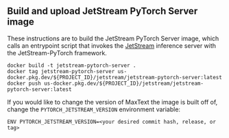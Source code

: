 ## Build and upload JetStream PyTorch Server image

These instructions are to build the JetStream PyTorch Server image, which calls an entrypoint script that invokes the [JetStream](https://github.com/AI-Hypercomputer/JetStream) inference server with the JetStream-PyTorch framework. 

```
docker build -t jetstream-pytorch-server .
docker tag jetstream-pytorch-server us-docker.pkg.dev/${PROJECT_ID}/jetstream/jetstream-pytorch-server:latest
docker push us-docker.pkg.dev/${PROJECT_ID}/jetstream/jetstream-pytorch-server:latest
```

If you would like to change the version of MaxText the image is built off of, change the `PYTORCH_JETSTREAM_VERSION` environment variable:
```
ENV PYTORCH_JETSTREAM_VERSION=<your desired commit hash, release, or tag>
```